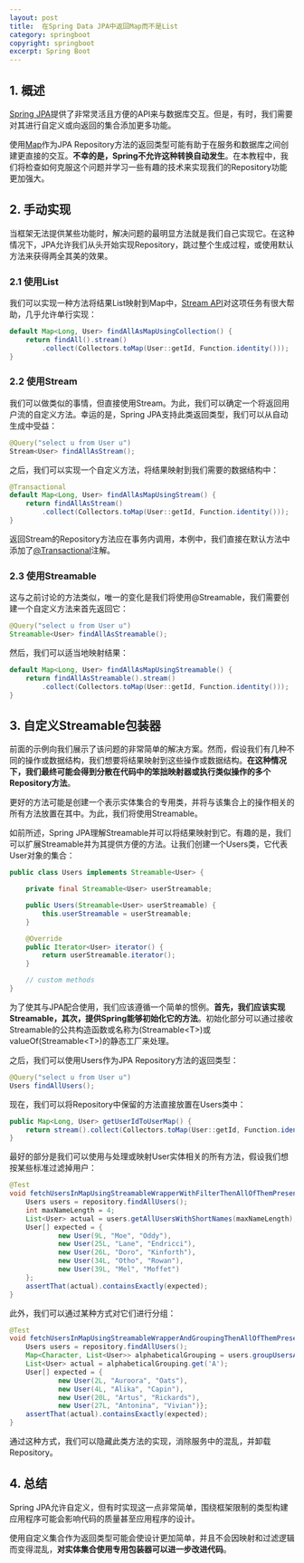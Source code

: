 ```yaml
---
layout: post
title:  在Spring Data JPA中返回Map而不是List
category: springboot
copyright: springboot
excerpt: Spring Boot
---
```


## 1. 概述

[Spring JPA](https://www.baeldung.com/the-persistence-layer-with-spring-data-jpa)提供了非常灵活且方便的API来与数据库交互。但是，有时，我们需要对其进行自定义或向返回的集合添加更多功能。

使用[Map](https://www.baeldung.com/java-hashmap)作为JPA Repository方法的返回类型可能有助于在服务和数据库之间创建更直接的交互。**不幸的是，Spring不允许这种转换自动发生**。在本教程中，我们将检查如何克服这个问题并学习一些有趣的技术来实现我们的Repository功能更加强大。

## 2. 手动实现

当框架无法提供某些功能时，解决问题的最明显方法就是我们自己实现它。在这种情况下，JPA允许我们从头开始实现Repository，跳过整个生成过程，或使用默认方法来获得两全其美的效果。

### 2.1 使用List

我们可以实现一种方法将结果List映射到Map中，[Stream API](https://www.baeldung.com/java-8-streams)对这项任务有很大帮助，几乎允许单行实现：

```java
default Map<Long, User> findAllAsMapUsingCollection() {
    return findAll().stream()
        .collect(Collectors.toMap(User::getId, Function.identity()));
}
```

### 2.2 使用Stream

我们可以做类似的事情，但直接使用Stream。为此，我们可以确定一个将返回用户流的自定义方法。幸运的是，Spring JPA支持此类返回类型，我们可以从自动生成中受益：

```java
@Query("select u from User u")
Stream<User> findAllAsStream();
```

之后，我们可以实现一个自定义方法，将结果映射到我们需要的数据结构中：

```java
@Transactional
default Map<Long, User> findAllAsMapUsingStream() {
    return findAllAsStream()
        .collect(Collectors.toMap(User::getId, Function.identity()));
}
```

返回Stream的Repository方法应在事务内调用，本例中，我们直接在默认方法中添加了[@Transactional](https://www.baeldung.com/transaction-configuration-with-jpa-and-spring)注解。

### 2.3 使用Streamable

这与之前讨论的方法类似，唯一的变化是我们将使用@Streamable，我们需要创建一个自定义方法来首先返回它：

```java
@Query("select u from User u")
Streamable<User> findAllAsStreamable();
```

然后，我们可以适当地映射结果：

```java
default Map<Long, User> findAllAsMapUsingStreamable() {
    return findAllAsStreamable().stream()
        .collect(Collectors.toMap(User::getId, Function.identity()));
}
```

## 3. 自定义Streamable包装器

前面的示例向我们展示了该问题的非常简单的解决方案。然而，假设我们有几种不同的操作或数据结构，我们想要将结果映射到这些操作或数据结构。**在这种情况下，我们最终可能会得到分散在代码中的笨拙映射器或执行类似操作的多个Repository方法**。

更好的方法可能是创建一个表示实体集合的专用类，并将与该集合上的操作相关的所有方法放置在其中。为此，我们将使用Streamable。

如前所述，Spring JPA理解Streamable并可以将结果映射到它。有趣的是，我们可以扩展Streamable并为其提供方便的方法。让我们创建一个Users类，它代表User对象的集合：

```java
public class Users implements Streamable<User> {

    private final Streamable<User> userStreamable;

    public Users(Streamable<User> userStreamable) {
        this.userStreamable = userStreamable;
    }

    @Override
    public Iterator<User> iterator() {
        return userStreamable.iterator();
    }

    // custom methods
}
```

为了使其与JPA配合使用，我们应该遵循一个简单的惯例。**首先，我们应该实现Streamable，其次，提供Spring能够初始化它的方法**。初始化部分可以通过接收Streamable的公共构造函数或名称为(Streamable<T\>)或valueOf(Streamable<T\>)的静态工厂来处理。

之后，我们可以使用Users作为JPA Repository方法的返回类型：

```java
@Query("select u from User u")
Users findAllUsers();
```

现在，我们可以将Repository中保留的方法直接放置在Users类中：

```java
public Map<Long, User> getUserIdToUserMap() {
    return stream().collect(Collectors.toMap(User::getId, Function.identity()));
}
```

最好的部分是我们可以使用与处理或映射User实体相关的所有方法，假设我们想按某些标准过滤掉用户：

```java
@Test
void fetchUsersInMapUsingStreamableWrapperWithFilterThenAllOfThemPresent() {
    Users users = repository.findAllUsers();
    int maxNameLength = 4;
    List<User> actual = users.getAllUsersWithShortNames(maxNameLength);
    User[] expected = {
            new User(9L, "Moe", "Oddy"),
            new User(25L, "Lane", "Endricci"),
            new User(26L, "Doro", "Kinforth"),
            new User(34L, "Otho", "Rowan"),
            new User(39L, "Mel", "Moffet")
    };
    assertThat(actual).containsExactly(expected);
}
```

此外，我们可以通过某种方式对它们进行分组：

```java
@Test
void fetchUsersInMapUsingStreamableWrapperAndGroupingThenAllOfThemPresent() {
    Users users = repository.findAllUsers();
    Map<Character, List<User>> alphabeticalGrouping = users.groupUsersAlphabetically();
    List<User> actual = alphabeticalGrouping.get('A');
    User[] expected = {
            new User(2L, "Auroora", "Oats"),
            new User(4L, "Alika", "Capin"),
            new User(20L, "Artus", "Rickards"),
            new User(27L, "Antonina", "Vivian")};
    assertThat(actual).containsExactly(expected);
}
```

通过这种方式，我们可以隐藏此类方法的实现，消除服务中的混乱，并卸载Repository。

## 4. 总结

Spring JPA允许自定义，但有时实现这一点非常简单，围绕框架限制的类型构建应用程序可能会影响代码的质量甚至应用程序的设计。

使用自定义集合作为返回类型可能会使设计更加简单，并且不会因映射和过滤逻辑而变得混乱，**对实体集合使用专用包装器可以进一步改进代码**。
